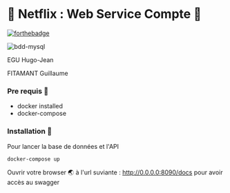 # 🚀 Netflix : Web Service Compte 🚀

[![forthebadge](https://forthebadge.com/images/badges/made-with-python.svg)](https://forthebadge.com)

![bdd-mysql](https://user-images.githubusercontent.com/12957553/161134972-def914ee-a09d-4904-ae68-0a1fa91984a2.svg)

EGU Hugo-Jean

FITAMANT Guillaume

### Pre requis 🐳

- docker installed
- docker-compose

### Installation 🔌

Pour lancer la base de données et l'API

```
docker-compose up 
```

Ouvrir votre browser 🌏 à l'url suviante : http://0.0.0.0:8090/docs pour avoir accès au swagger
